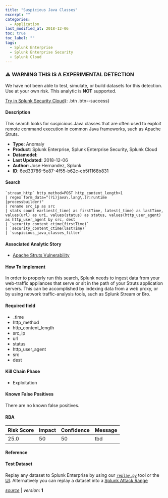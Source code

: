```yaml
---
title: "Suspicious Java Classes"
excerpt: ""
categories:
  - Application
last_modified_at: 2018-12-06
toc: true
toc_label: ""
tags:
  - Splunk Enterprise
  - Splunk Enterprise Security
  - Splunk Cloud
---
```


### ⚠️ WARNING THIS IS A EXPERIMENTAL DETECTION
We have not been able to test, simulate, or build datasets for this detection. Use at your own risk. This analytic is **NOT** supported.


[Try in Splunk Security Cloud](https://www.splunk.com/en_us/cyber-security.html){: .btn .btn--success}

#### Description

This search looks for suspicious Java classes that are often used to exploit remote command execution in common Java frameworks, such as Apache Struts.

- **Type**: Anomaly
- **Product**: Splunk Enterprise, Splunk Enterprise Security, Splunk Cloud
- **Datamodel**: 
- **Last Updated**: 2018-12-06
- **Author**: Jose Hernandez, Splunk
- **ID**: 6ed33786-5e87-4f55-b62c-cb5f1168b831

#### Search

```
`stream_http` http_method=POST http_content_length>1 
| regex form_data="(?i)java\.lang\.(?:runtime
|processbuilder)" 
| rename src_ip as src 
| stats count earliest(_time) as firstTime, latest(_time) as lastTime, values(url) as uri, values(status) as status, values(http_user_agent) as http_user_agent by src, dest 
| `security_content_ctime(firstTime)` 
| `security_content_ctime(lastTime)` 
| `suspicious_java_classes_filter`
```

#### Associated Analytic Story
* [Apache Struts Vulnerability](/stories/apache_struts_vulnerability)


#### How To Implement
In order to properly run this search, Splunk needs to ingest data from your web-traffic appliances that serve or sit in the path of your Struts application servers. This can be accomplished by indexing data from a web proxy, or by using network traffic-analysis tools, such as Splunk Stream or Bro.

#### Required field
* _time
* http_method
* http_content_length
* src_ip
* url
* status
* http_user_agent
* src
* dest


#### Kill Chain Phase
* Exploitation


#### Known False Positives
There are no known false positives.


#### RBA

| Risk Score  | Impact      | Confidence   | Message      |
| ----------- | ----------- |--------------|--------------|
| 25.0 | 50 | 50 | tbd |




#### Reference


#### Test Dataset
Replay any dataset to Splunk Enterprise by using our [`replay.py`](https://github.com/splunk/attack_data#using-replaypy) tool or the [UI](https://github.com/splunk/attack_data#using-ui).
Alternatively you can replay a dataset into a [Splunk Attack Range](https://github.com/splunk/attack_range#replay-dumps-into-attack-range-splunk-server)




[*source*](https://github.com/splunk/security_content/tree/develop/detections/experimental/application/suspicious_java_classes.yml) \| *version*: **1**